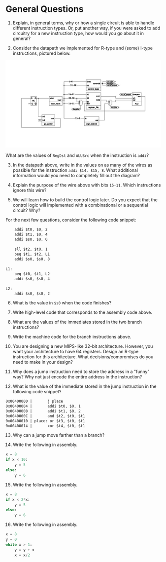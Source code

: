 # General Questions

1. Explain, in general terms,
why or how a single circuit is able to handle different instruction types.
Or, put another way,
if you were asked to add circuitry for a new instruction type,
how would you go about it in general?

2. Consider the datapath we implemented for R-type and (some) I-type
instructions, pictured below.

![R and I datapath](images/r_i_type.png)

What are the values of `RegDst` and `ALUSrc` when the instruction is `addi`?

3. In the datapath above,
write in the values on as many of the wires as possible for the instruction
`addi $14, $15, 8`.
What additional information would you need to completely fill out the diagram?

4. Explain the purpose of the wire above with bits `15-11`.
Which instructions ignore this wire?

5. We will learn how to build the control logic later.
Do you expect that the control logic will implemented with a combinational or a
sequential circuit?
Why?

For the next few questions, consider the following code snippet:
```
    addi $t0, $0, 2
    addi $t1, $0, 4
    addi $s0, $0, 0

    sll $t2, $t0, 1
    beq $t1, $t2, L1
    addi $s0, $s0, 8

L1:
    beq $t0, $t1, L2
    addi $s0, $s0, 4

L2:
    addi $s0, $s0, 2
```

6. What is the value in `$s0` when the code finishes?

7. Write high-level code that corresponds to the assembly code above.

8. What are the values of the immediates stored in the two branch
instructions?

9. Write the machine code for the branch instructions above.

10. You are designing a new MIPS-like 32-bit architecture.
However, you want your architecture to have 64 registers.
Design an R-type instruction for this architecture.
What decisions/compromises do you need to make in your design?

11. Why does a jump instruction need to store the address in a "funny" way?
Why not just encode the entire address in the instruction?

12. What is the value of the immediate stored in the jump instruction in the
following code snippet?
```
0x00400000 |       j place
0x00400004 |       addi $t0, $0, 1
0x00400008 |       addi $t1, $0, 2
0x0040000C |       and $t2, $t0, $t1
0x00400010 | place: or $t3, $t0, $t1
0x00400014 |       xor $t4, $t0, $t1
```

13. Why can a jump move farther than a branch?

14. Write the following in assembly.
```python
x = 8
if x < 10:
    y = 5
else:
    y = 6
```

15. Write the following in assembly.
```python
x = 8
if x < 2*x:
    y = 5
else:
    y = 6
```

16. Write the following in assembly.
```python
x = 8
y = 0
while x > 1:
    y = y + x
    x = x/2
```
